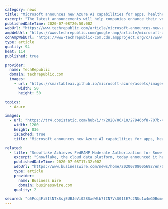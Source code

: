 ```yaml
---
category: news
title: "Microsoft announces new Azure AI capabilities for apps, healthcare, and more"
excerpt: "The latest announcements will help companies enhance their voice-enabled application experiences and provide critical data management across healthcare industries."
publishedDateTime: 2020-07-08T20:50:00Z
webUrl: "https://www.techrepublic.com/article/microsoft-announces-new-azure-ai-capabilities-for-apps-healthcare-and-more/"
ampWebUrl: "https://www.techrepublic.com/google-amp/article/microsoft-announces-new-azure-ai-capabilities-for-apps-healthcare-and-more/"
cdnAmpWebUrl: "https://www-techrepublic-com.cdn.ampproject.org/c/s/www.techrepublic.com/google-amp/article/microsoft-announces-new-azure-ai-capabilities-for-apps-healthcare-and-more/"
type: article
quality: 94
heat: 114
published: true

provider:
  name: TechRepublic
  domain: techrepublic.com
  images:
    - url: "https://smartableai.github.io/microsoft-azure/assets/images/organizations/techrepublic.com-50x50.jpg"
      width: 50
      height: 50

topics:
  - Azure

images:
  - url: "https://tr4.cbsistatic.com/hub/i/r/2020/06/10/27946bf8-707b-4774-8f90-fe1121ea78b4/resize/1200x/57eed99cd6ea6ce4842383677842ede0/artificial-intelligence-image.jpg"
    width: 1200
    height: 836
    isCached: true
    title: "Microsoft announces new Azure AI capabilities for apps, healthcare, and more"

related:
  - title: "Snowflake Achieves FedRAMP Moderate Authorization for Snowflake on AWS and Microsoft Azure Government"
    excerpt: "Snowflake, the cloud data platform, today announced it has achieved Federal Risk and Authorization Management Program (FedRAMP) Moderate Authorization"
    publishedDateTime: 2020-07-08T17:32:00Z
    webUrl: "https://www.businesswire.com/news/home/20200708005692/en/Snowflake-Achieves-FedRAMP-Moderate-Authorization-Snowflake-AWS"
    type: article
    provider:
      name: Business Wire
      domain: businesswire.com
    quality: 2

secured: "o5Pcq4Fi5IlNTxSsjEUBJeVi028SxeWlb7fIN7VsS01tE7c2NUu1w4mGDBom4/VqIE3MKAeOQ5rpbRQvB7Q06veaasUgqQc/5z4vWY6AClp8F3hPO2TWt4dMaIIP8tzj3hpWbxMFnMPevqGJxc4ZR3j9ar7Tksri6bFstOUMT1YwJMnVS/S/Rf/8fjEBh9MenfhSn+XaC8vjmnrfoPr8dZDy/7o9/6mF02/Z08wzB5hP1z3L5DkdeOEvo/8c9bt2ty6wv3DphBZkrrWye4IfE/hL7IRwfXrO9KVySikb/ET8VVDRYCvq/CPW7SWLZco/biaSsYPiXUNwxnnrf4EcNQ==;rtZxtYLL31i7lbMi0hyH1g=="
---
```


